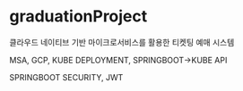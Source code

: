 # graduationProject
클라우드 네이티브 기반 마이크로서비스를 활용한 티켓팅 예매 시스템

MSA, GCP, KUBE DEPLOYMENT, SPRINGBOOT->KUBE API

SPRINGBOOT SECURITY, JWT
